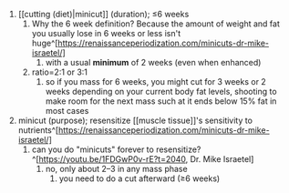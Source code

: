 1. [[cutting (diet)|minicut]] (duration); ≤6 weeks
	1. Why the 6 week definition? Because the amount of weight and fat you usually lose in 6 weeks or less isn't huge^[https://renaissanceperiodization.com/minicuts-dr-mike-israetel/]
		1. with a usual **minimum** of 2 weeks (even when enhanced)
	3. ratio=2:1 or 3:1
		1. so if you mass for 6 weeks, you might cut for 3 weeks or 2 weeks depending on your current body fat levels, shooting to make room for the next mass such at it ends below 15% fat in most cases
3. minicut (purpose); resensitize [[muscle tissue]]'s sensitivity to nutrients^[https://renaissanceperiodization.com/minicuts-dr-mike-israetel/]
	1. can you do "minicuts" forever to resensitize?^[https://youtu.be/1FDGwP0v-rE?t=2040, Dr. Mike Israetel]
		1. no, only about 2–3 in any mass phase
			1. you need to do a cut afterward (≥6 weeks)